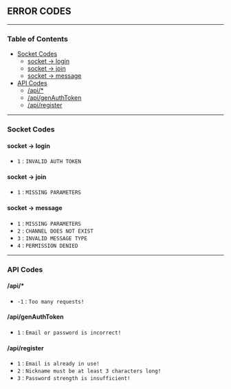 ## ERROR CODES

---

### Table of Contents
- [Socket Codes](#socket-codes)
    - [socket -> login](#socket---login)
    - [socket -> join](#socket---join)
    - [socket -> message](#socket---message)
- [API Codes](#api-codes)
    - [/api/*](#api)
    - [/api/genAuthToken](#apigenauthtoken)
    - [/api/register](#apiregister)

---

### Socket Codes

#### socket -> login
- `1` : `INVALID AUTH TOKEN`

#### socket -> join
- `1` : `MISSING PARAMETERS`

#### socket -> message
- `1` : `MISSING PARAMETERS`
- `2` : `CHANNEL DOES NOT EXIST`
- `3` : `INVALID MESSAGE TYPE`
- `4` : `PERMISSION DENIED`

---

### API Codes

#### /api/*
- `-1` : `Too many requests!`

#### /api/genAuthToken
- `1` : `Email or password is incorrect!`

#### /api/register
- `1` : `Email is already in use!`
- `2` : `Nickname must be at least 3 characters long!`
- `3` : `Password strength is insufficient!`